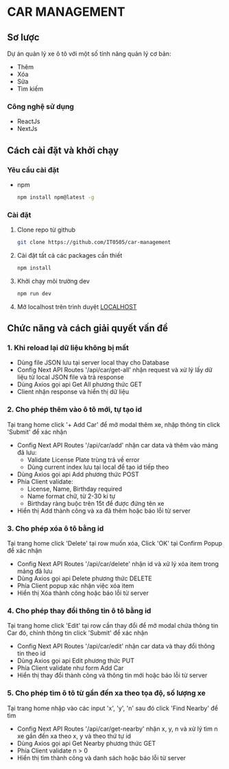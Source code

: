 # CAR MANAGEMENT

## Sơ lược

Dự án quản lý xe ô tô với một số tính năng quản lý cơ bản:

- Thêm
- Xóa
- Sửa
- Tìm kiếm

### Công nghệ sử dụng

- ReactJs
- NextJs

## Cách cài đặt và khởi chạy

### Yêu cầu cài đặt

- npm
  ```sh
  npm install npm@latest -g
  ```

### Cài đặt

1. Clone repo từ github
   ```sh
   git clone https://github.com/IT0505/car-management
   ```
2. Cài đặt tất cả các packages cần thiết
   ```sh
   npm install
   ```
3. Khởi chạy môi trường dev
   ```sh
   npm run dev
   ```
3. Mở localhost trên trình duyệt
   [LOCALHOST](http://localhost:3000)
   
## Chức năng và cách giải quyết vấn đề

### 1. Khi reload lại dữ liệu không bị mất
- Dùng file JSON lưu tại server local thay cho Database
- Config Next API Routes '/api/car/get-all' nhận request và xử lý lấy dữ liệu từ local JSON file và trả response
- Dùng Axios gọi api Get All phương thức GET
- Client nhận response và hiển thị dữ liệu
### 2. Cho phép thêm vào ô tô mới, tự tạo id
Tại trang home click '+ Add Car' để mở modal thêm xe, nhập thông tin click 'Submit' để xác nhận

- Config Next API Routes '/api/car/add' nhận car data và thêm vào mảng đã lưu:
  + Validate License Plate trùng trả về error
  + Dùng current index lưu tại local để tạo id tiếp theo
- Dùng Axios gọi api Add phương thức POST
- Phía Client validate:
  + License, Name, Birthday required
  + Name format chữ, từ 2-30 kí tự
  + Birthday ràng buộc trên 15t để được đứng tên xe
- Hiển thị Add thành công và xa đã thêm hoặc báo lỗi từ server
### 3. Cho phép xóa ô tô bằng id
Tại trang home click 'Delete' tại row muốn xóa, Click 'OK' tại Confirm Popup để xác nhận

- Config Next API Routes '/api/car/delete' nhận id và xử lý xóa item trong mảng đã lưu
- Dùng Axios gọi api Delete phương thức DELETE
- Phía Client popup xác nhận việc xóa item
- Hiển thị Xóa thành công hoặc báo lỗi từ server
### 4. Cho phép thay đổi thông tin ô tô bằng id
Tại trang home click 'Edit' tại row cần thay đổi để mở modal chứa thông tin Car đó, chỉnh thông tin click 'Submit' để xác nhận

- Config Next API Routes '/api/car/edit' nhận car data và thay đổi thông tin theo id
- Dùng Axios gọi api Edit phương thức PUT
- Phía Client validate như form Add Car
- Hiển thị thay đổi thành công và thông tin mới hoặc báo lỗi từ server
### 5. Cho phép tìm ô tô từ gần đến xa theo tọa độ, số lượng xe
Tại trang home nhập vào các input 'x', 'y', 'n' sau đó click 'Find Nearby' để tìm

- Config Next API Routes '/api/car/get-nearby' nhận x, y, n và xử lý tìm n xe gần đến xa theo x, y và theo thứ tự id
- Dùng Axios gọi api Get Nearby phương thức GET
- Phía Client validate n > 0
- Hiển thị tìm thành công và danh sách hoặc báo lỗi từ server
